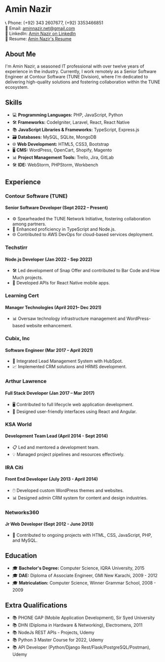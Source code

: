 # Amin Nazir

📞 Phone: (+92) 343 2607677, (+92) 3353466851  
📧 Email: aminnazir.net@gmail.com  
🔗 LinkedIn: <a href="https://www.linkedin.com/in/amin-nazir/" target="_blank">Amin Nazir on LinkedIn</a>  
📄 Resume: <a href="https://github.com/Aminnazir/Aminnazir/blob/main/Amin%20Nazir%20Resume.pdf" target="_blank">Amin Nazir's Resume</a> 


## About Me

I'm Amin Nazir, a seasoned IT professional with over twelve years of experience in the industry. Currently, I work remotely as a Senior Software Engineer at Contour Software (TUNE Division), where I'm dedicated to delivering high-quality solutions and fostering collaboration within the TUNE ecosystem.

## Skills

- 💻 **Programming Languages:** PHP, JavaScript, Python
- 🛠️ **Frameworks:** CodeIgniter, Laravel, React, React Native
- 📚 **JavaScript Libraries & Frameworks:** TypeScript, Express.js
- 🗃️ **Databases:** MySQL, SQLite, MongoDB
- 🌐 **Web Development:** HTML5, CSS3, Bootstrap
- 🖥️ **CMS:** WordPress, OpenCart, Shopify, Magento
- 📊 **Project Management Tools:** Trello, Jira, GitLab
- 🛠️ **IDE:** WebStorm, PHPStorm, Workbench

## Experience

### Contour Software (TUNE)
#### Senior Software Developer (Sept 2022 – Present)

- ⚙️ Spearheaded the TUNE Network Initiative, fostering collaboration among partners.
- 🚀 Enhanced proficiency in TypeScript and Node.js.
- 🌐 Contributed to AWS DevOps for cloud-based services deployment.

### Techstirr
#### Node.js Developer (Jan 2022 - Sep 2022)

- 🛠️ Led development of Snap Offer and contributed to Bar Code and How Much projects.
- 📱 Developed APIs for React Native mobile apps.
  
### Learning Cert
#### Manager Technologies (April 2021– Dec 2021)

- 📊 Oversaw technology infrastructure management and WordPress-based website enhancement.

### Cubix, Inc
#### Software Engineer (Mar 2017 – April 2021)

- 🧩 Integrated Lead Management System with HubSpot.
- 📈 Implemented CRM solutions and HRMS development.

### Arthur Lawrence
#### Full Stack Developer (Jan 2017 – Mar 2017)

- 🖥️ Contributed to full lifecycle web application development.
- 🎨 Designed user-friendly interfaces using React and Angular.

### KSA World
#### Development Team Lead (April 2014 - Sept 2014)

- 📋 Led and mentored a development team.
- 💡 Managed project pipelines and resources effectively.

### IRA Citi
#### Front End Developer (July 2013 - April 2014)

- 🖱️ Developed custom WordPress themes and websites.
- 📊 Designed admin CRM system for content and design industries.

### Networks360
#### Jr Web Developer (Sept 2012 - June 2013)

- 🔧 Contributed to ongoing projects with HTML, CSS, JavaScript, PHP, and MySQL.

## Education

- 🎓 **Bachelor's Degree:** Computer Science, IQRA University, 2015
- 🎓 **DAE:** Diploma of Associate Engineer, GMI New Karachi, 2009 - 2012
- 🎓 **Matriculation:** Computer Science, Winner Grammar School, 2008 - 2009

## Extra Qualifications

- 📚 PHONE GAP (Mobile Application Development), Sir Syed University
- 📚 DHN (Diploma in Hardware & Networking), Electromens, 2011
- 📚 NodeJs REST APIs - Projects, Udemy
- 📚 Python 3 Master Course for 2022, Udemy
- 📚 API Developer (Python/Django Rest/Flask/PostgreSQL/Postman), Udemy
